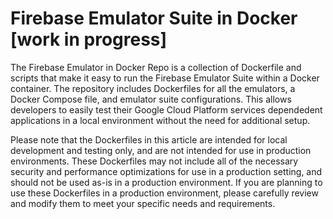 # Firebase Emulator Suite in Docker [work in progress]

The Firebase Emulator in Docker Repo is a collection of Dockerfile and scripts that make it easy to run the Firebase Emulator Suite within a Docker container. The repository includes Dockerfiles for all the emulators, a Docker Compose file, and emulator suite configurations. This allows developers to easily test their Google Cloud Platform services dependedent applications in a local environment without the need for additional setup.

Please note that the Dockerfiles in this article are intended for local development and testing only, and are not intended for use in production environments. These Dockerfiles may not include all of the necessary security and performance optimizations for use in a production setting, and should not be used as-is in a production environment. If you are planning to use these Dockerfiles in a production environment, please carefully review and modify them to meet your specific needs and requirements.
